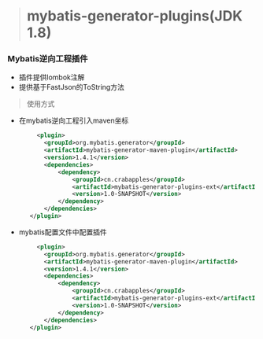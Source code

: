 > # mybatis-generator-plugins(JDK 1.8)

### Mybatis逆向工程插件

- 插件提供lombok注解
- 提供基于FastJson的ToString方法

> 使用方式

- 在mybatis逆向工程引入maven坐标
  ```xml
       <plugin>
         <groupId>org.mybatis.generator</groupId>
         <artifactId>mybatis-generator-maven-plugin</artifactId>
         <version>1.4.1</version>
         <dependencies>
             <dependency>
                 <groupId>cn.crabapples</groupId>
                 <artifactId>mybatis-generator-plugins-ext</artifactId>
                 <version>1.0-SNAPSHOT</version>
             </dependency>
         </dependencies>
     </plugin>
  ```

- mybatis配置文件中配置插件
  ```xml
       <plugin>
         <groupId>org.mybatis.generator</groupId>
         <artifactId>mybatis-generator-maven-plugin</artifactId>
         <version>1.4.1</version>
         <dependencies>
             <dependency>
                 <groupId>cn.crabapples</groupId>
                 <artifactId>mybatis-generator-plugins-ext</artifactId>
                 <version>1.0-SNAPSHOT</version>
             </dependency>
         </dependencies>
     </plugin>
  ```
